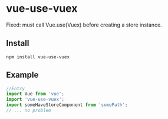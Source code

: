# vue-use-vuex
Fixed: must call Vue.use(Vuex) before creating a store instance.
## Install
`npm install vue-use-vuex`
## Example
```js
//Entry
import Vue from 'vue';
import 'vue-use-vuex';
import someHaveStoreComponent from 'somePath';
// ... no problem
```
